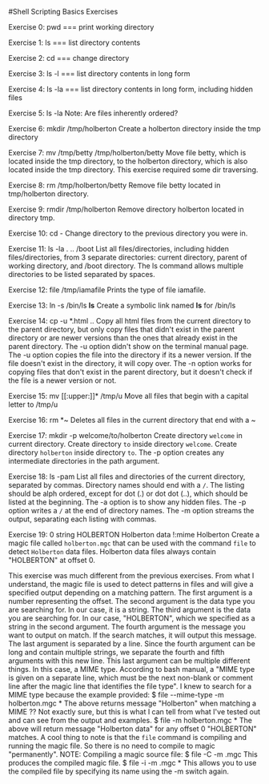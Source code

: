#Shell Scripting Basics Exercises

Exercise 0:
  pwd === print working directory

Exercise 1:
  ls === list directory contents

Exercise 2:
  cd === change directory

Exercise 3:
  ls -l === list directory contents in long form

Exercise 4:
  ls -la === list directory contents in long form, including hidden files

Exercise 5:
  ls -la
  Note: Are files inherently ordered?

Exercise 6:
  mkdir /tmp/holberton
  Create a holberton directory inside the tmp directory

Exercise 7:
  mv /tmp/betty /tmp/holberton/betty
  Move file betty, which is located inside the tmp directory, to the holberton directory, which is also located inside the tmp directory.
  This exercise required some dir traversing.

Exercise 8:
  rm /tmp/holberton/betty
  Remove file betty located in tmp/holberton directory.

Exercise 9:
  rmdir /tmp/holberton
  Remove directory holberton located in directory tmp.

Exercise 10:
  cd -
  Change directory to the previous directory you were in.

Exercise 11:
  ls -la . .. /boot
  List all files/directories, including hidden files/directories, from 3 separate directories: current directory, parent of working directory, and /boot directory.
  The ls command allows multiple directories to be listed separated by spaces.

Exercise 12:
  file /tmp/iamafile
  Prints the type of file iamafile.

Exercise 13:
  ln -s /bin/ls __ls__
  Create a symbolic link named __ls__ for /bin/ls

Exercise 14:
  cp -u *.html ..
  Copy all html files from the current directory to the parent directory, but only copy files that didn't exist in the parent directory or are newer versions than the ones that already exist in the parent directory.
  The -u option didn't show on the terminal manual page. The -u option copies the file into the directory if its a newer version. If the file doesn't exist in the directory, it will copy over.
  The -n option works for copying files that don't exist in the parent directory, but it doesn't check if the file is a newer version or not.

Exercise 15:
  mv [[:upper:]]* /tmp/u
  Move all files that begin with a capital letter to /tmp/u

Exercise 16:
  rm *~
  Deletes all files in the current directory that end with a ~

Exercise 17:
  mkdir -p welcome/to/holberton
  Create directory `welcome` in current directory. Create directory `to` inside directory `welcome`. Create directory `holberton` inside directory `to`.
  The -p option creates any intermediate directories in the path argument.

Exercise 18:
  ls -pam
  List all files and directories of the current directory, separated by commas. Directory names should end with a `/`. The listing should be alph ordered, except for dot (.) or dot dot (..), which should be listed at the beginning.
  The -a option is to show any hidden files.
  The -p option writes a `/` at the end of directory names.
  The -m option streams the output, separating each listing with commas.

Exercise 19:
  0 string HOLBERTON Holberton data
  !:mime Holberton
  Create a magic file called `holberton.mgc` that can be used with the command `file` to detect `Holberton` data files. Holberton data files always contain "HOLBERTON" at offset 0.

  This exercise was much different from the previous exercises. From what I understand, the magic file is used to detect patterns in files and will give a specified output depending on a matching pattern.
  The first argument is a number representing the offset.
  The second argument is the data type you are searching for. In our case, it is a string.
  The third argument is the data you are searching for. In our case, "HOLBERTON", which we specified as a string in the second argument.
  The fourth argument is the message you want to output on match. If the search matches, it will output this message.
  The last argument is separated by a line. Since the fourth argument can be long and contain multiple strings, we separate the fourth and fifth arguments with this new line. This last argument can be multiple different things. In this case, a MIME type.
  According to bash manual, a "MIME type is given on a separate line, which must be the next non-blank or comment line after the magic line that identifies the file type".
  I knew to search for a MIME type because the example provided:
  $ file --mime-type -m holberton.mgc *
  The above returns message "Holberton" when matching a MIME ?? Not exactly sure, but this is what I can tell from what I've tested out and can see from the output and examples.
  $ file -m holberton.mgc *
  The above will return message "Holberton data" for any offset 0 "HOLBERTON" matches.
  A cool thing to note is that the `file` command is compiling and running the magic file. So there is no need to compile to magic "permanently".
  NOTE: Compiling a magic source file:
  $ file -C -m <filename>.mgc
  This produces the compiled magic file.
  $ file -i -m <filename>.mgc *
  This allows you to use the compiled file by specifying its name using the -m switch again.
